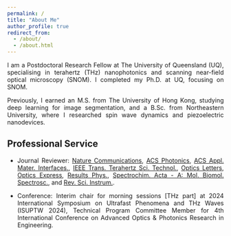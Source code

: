 ```yaml
---
permalink: /
title: "About Me"
author_profile: true
redirect_from: 
  - /about/
  - /about.html
---
```


<style>body {text-align: justify}</style>
<!-- <br/><img src='/images/About Me.png'> -->

I am a Postdoctoral Research Fellow at The University of Queensland (UQ), specialising in terahertz (THz) nanophotonics and scanning near-field optical microscopy (SNOM). I completed my Ph.D. at UQ, focusing on SNOM.

Previously, I earned an M.S. from The University of Hong Kong, studying deep learning for image segmentation, and a B.Sc. from Northeastern University, where I researched spin wave dynamics and piezoelectric nanodevices.

<!-- I am holding a position of Postdoctoral Research Fellow at School of Electrical Engineering and Computer Science, The University of Queensland (Brisbane, Australia). My research interests include scanning near-field optical microscopy (SNOM), terahertz (THz), and nanophotonics.

I get my PhD in Dec., 2022 from the University of Queensland (Brisbane, Australia) specifically for **THz SNOM inverse problems** to extract complex permittivity and interpret unexpected observations from unknown nanostructures, e.g., compound semiconductor nanodevices.

Before that, I obtained my Master of Science in Engineering (MSE) in Electrical Engineering from the University of Hong Kong (Dec.,2018). My thesis is about **deep learning image segmentation** assissted by generative adversarial network.

I received my B.Sc. (Applied Physics) from Northeastern University (June, 2017) with a thesis topic in studying **spin wave dynamics** in magnetic materials via **Landau-Lifshitz-Gilbert equations**. During my 2nd to 3rd year, I stay in nanodevice lab out of my lecture times to work on **piezoelectric nanodevices based on ZnO nanoarrays** with applications in gas sensing and waste water treatment. -->

<!-- Education
------
**Ph.D.** in Electrical Engineering, The University of Queensland, Brisbane, Australia [07/2018 - 12/2022]
- Supervisor: Aleksandar D. Rakić [UQ Profile](https://about.uq.edu.au/experts/473)
- Thesis: Light-matter interactions at the nanoscale: a case for terahertz near-field spectroscopy in semiconductor nanodevices

**M.Sc.(Eng)** in Electrical and Electronic Engineering, The University of Hong Kong, Hong Kong SAR [09/2017 - 12/2018]
- Supervisor: Yik-Chung WU [Google Scholar](https://scholar.google.com/citations?user=pEpkokUAAAAJ&hl=en)
- Thesis: Deep learning in medical image segmentation - prostate cancer localisation

**B.Sc.** in Applied Physics, Northeastern University, Shenyang, China [09/2013 - 06/2017]
- Thesis Supervisor: An DU
- Thesis: Spin wave dynamics in ribbon-shape magnetic materials
- Undergraduate Research Supervisor: Xinyu XUE [ResearchGate](https://www.researchgate.net/profile/Xinyu-Xue-2) -->

Professional Service
------
- Journal Reviewer: [Nature Communications](https://www.nature.com/ncomms/), [ACS Photonics](https://pubs.acs.org/journal/apchd5), [ACS Appl. Mater. Interfaces.](https://pubs.acs.org/journal/aamick), [IEEE Trans. Terahertz Sci. Technol.](https://ieeexplore.ieee.org/xpl/RecentIssue.jsp?punumber=5503871), [Optics Letters](https://opg.optica.org/ol/home.cfm), [Optics Express](https://opg.optica.org/oe/home.cfm), [Results Phys.](https://www.sciencedirect.com/journal/results-in-physics), [Spectrochim. Acta - A: Mol. Biomol. Spectrosc.](https://www.sciencedirect.com/journal/spectrochimica-acta-part-a-molecular-and-biomolecular-spectroscopy), and [Rev. Sci. Instrum.](https://pubs.aip.org/aip/rsi).

- Conference: Interim chair for morning sessions [THz part] at 2024 International Symposium on Ultrafast Phenomena and THz Waves (ISUPTW 2024), Technical Program Committee Member for 4th International Conference on Advanced Optics & Photonics Research in Engineering.